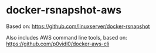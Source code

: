 # docker-rsnapshot-aws

Based on: https://github.com/linuxserver/docker-rsnapshot

Also includes AWS command line tools, based on: https://github.com/p0vidl0/docker-aws-cli
